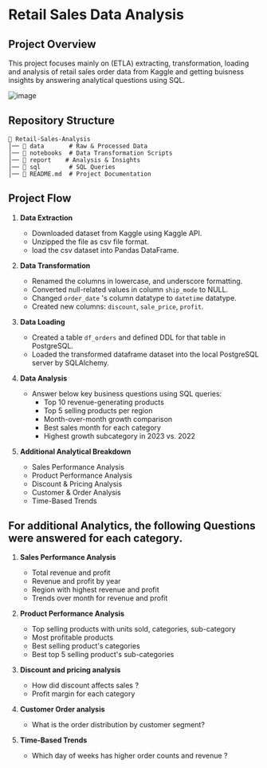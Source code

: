 # Retail Sales Data Analysis

## Project Overview
This project focuses mainly on (ETLA) extracting, transformation, loading and analysis of retail sales order data from Kaggle and getting buisness insights by answering analytical questions using SQL.

![image](https://github.com/user-attachments/assets/da5583dd-8ea1-4e80-9b25-fa3b85b6227c)


## Repository Structure
```
📂 Retail-Sales-Analysis
│── 📂 data       # Raw & Processed Data
│── 📂 notebooks  # Data Transformation Scripts
│── 📂 report    # Analysis & Insights
│── 📂 sql        # SQL Queries
│── 📄 README.md  # Project Documentation
```


## Project Flow
1. **Data Extraction**
   - Downloaded dataset from Kaggle using Kaggle API.
   - Unzipped the file as csv file format.
   - load the csv dataset into Pandas DataFrame.
     
2. **Data Transformation**
   - Renamed the columns in lowercase, and underscore formatting.
   - Converted null-related values in column `ship_mode` to NULL.
   - Changed `order_date` 's column datatype to `datetime` datatype.
   - Created new columns: `discount`, `sale_price`, `profit`.
  
3. **Data Loading**
   - Created a table `df_orders` and defined DDL for that table in PostgreSQL.
   - Loaded the transformed dataframe dataset into the local PostgreSQL server by SQLAlchemy.
     
4. **Data Analysis**
   - Answer below key business questions using SQL queries:
     - Top 10 revenue-generating products
     - Top 5 selling products per region
     - Month-over-month growth comparison
     - Best sales month for each category
     - Highest growth subcategory in 2023 vs. 2022
       
5. **Additional Analytical Breakdown**
   - Sales Performance Analysis
   - Product Performance Analysis
   - Discount & Pricing Analysis
   - Customer & Order Analysis
   - Time-Based Trends
  
## For additional Analytics, the following Questions were answered for each category.

1. **Sales Performance Analysis**
   - Total revenue and profit
   - Revenue and profit by year 
   - Region with highest revenue and profit
   - Trends over month for revenue and profit

2. **Product Performance Analysis**
   - Top selling products with units sold, categories, sub-category
   - Most profitable products
   - Best selling product's categories
   - Best top 5 selling product's sub-categories

3. **Discount and pricing analysis**
   - How did discount affects sales ? 
   - Profit margin for each category
  
4. **Customer Order analysis**
   - What is the order distribution by customer segment?

5. **Time-Based Trends**
   - Which day of weeks has higher order counts and revenue ?


  
  
  

